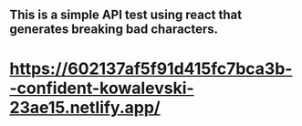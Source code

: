 ## This is a simple API test using react that generates breaking bad characters.
# https://602137af5f91d415fc7bca3b--confident-kowalevski-23ae15.netlify.app/